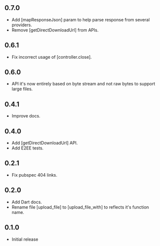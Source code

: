 ## 0.7.0

- Add [mapResponseJson] param to help parse response from several providers.
- Remove [getDirectDownloadUrl] from APIs.

## 0.6.1

- Fix incorrect usage of [controller.close].

## 0.6.0

- API it's now entirely based on byte stream and not raw bytes to support large files.

## 0.4.1

- Improve docs.

## 0.4.0

- Add [getDirectDownloadUrl] API.
- Add E2EE tests.

## 0.2.1

- Fix pubspec 404 links.

## 0.2.0

- Add Dart docs.
- Rename file [upload_file] to [upload_file_with] to reflects it's function name. 

## 0.1.0

- Initial release
